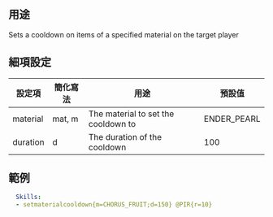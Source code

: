 ## 用途
Sets a cooldown on items of a specified material on the target player


## 細項設定
| 設定項 | 簡化寫法 | 用途 | 預設值 |
|-----------|-----------|----------------------------------------------------------------------|---------|
|  material | mat, m| The material to set the cooldown to | ENDER_PEARL |
| duration  | d | The duration of the cooldown| 100 |


## 範例
```yml
  Skills:
  - setmaterialcooldown{m=CHORUS_FRUIT;d=150} @PIR{r=10}
```
